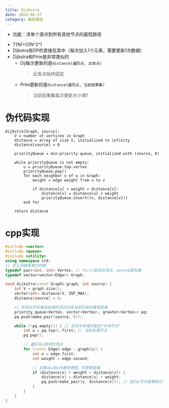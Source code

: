 ```yaml
---
title: Dijkstra
date: 2024-06-27
category: 最短路径
---
```

- 功能：求单个源点到所有其他节点的最短路径
<!--more-->
- T(N)=O(N^2^)
- Dijkstra有DP的思维在其中（每次加入1个元素，需要更新1次数据）
- Dijkstra和Prim是非常类似的
    - Dij每次更新的是`distance(遍历点, 出发点)`
        > 出发点始终固定
    - Prim更新的是`distance(遍历点, 当前结果集)`
        > 当前结果集每次更新大小增1

# 伪代码实现
```pseudocode
Dijkstra(Graph, source):
    V = number of vertices in Graph
    distance = array of size V, initialized to infinity
    distance[source] = 0

    priorityQueue = min-priority queue, initialized with (source, 0)

    while priorityQueue is not empty:
        u = priorityQueue.top.vertex
        priorityQueue.pop()
        for each neighbor v of u in Graph:
            weight = edge weight from u to v

            if distance[u] + weight < distance[v]:
                distance[v] = distance[u] + weight
                priorityQueue.insert((v, distance[v]))
        end for

    return distance
```


# cpp实现

```cpp
#include <vector>
#include <queue>
#include <utility>
using namespace std;
// 定义邻接表表示的图
typedef pair<int, int> Vertex; // first是目标顶点，second是权重
typedef vector<vector<Edge>> Graph;

void dijkstra(const Graph& graph, int source) {
    int V = graph.size();
    vector<int> distance(V, INT_MAX);
    distance[source] = 0;

    // 优先队列存储未处理的顶点及其当前已知的最短距离
    priority_queue<Vertex, vector<Vertex>, greater<Vertex>> pq;
    pq.push(make_pair(source, 0));

    while (!pq.empty()) { // 队列中存储可能的“中间节点”
        int u = pq.top().first; // 当前处理节点
        pq.pop();

        // 遍历与u相邻的顶点
        for (const Edge& edge : graph[u]) {
            int v = edge.first;
            int weight = edge.second;

            // 如果从u到v的路径更短，则更新距离
            if (distance[u] + weight < distance[v]) {
                distance[v] = distance[u] + weight;
                pq.push(make_pair(v, distance[v])); // 因为v节点被更新过，所以v可能重新作为中间节点
            }
        }
    }
}
```